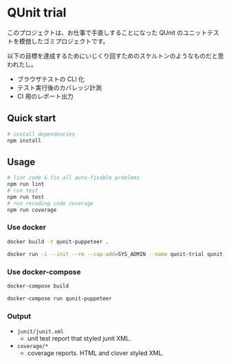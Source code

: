 # QUnit trial

このプロジェクトは、お仕事で手直しすることになった QUnit のユニットテストを模倣したゴミプロジェクトです。

以下の目標を達成するためにいじくり回すためのスケルトンのようなものだと思われたし。

- ブラウザテストの CLI 化
- テスト実行後のカバレッジ計測
- CI 用のレポート出力

## Quick start

```sh
# install dependencies
npm install
```

## Usage

```sh
# lint code & fix all auto-fixable problems
npm run lint
# run test
npm run test
# run recoding code coverage
npm run coverage
```

### Use docker

```sh
docker build -t qunit-puppeteer .

docker run -i --init --rm --cap-add=SYS_ADMIN --name qunit-trial qunit-trial npm run test
```

### Use docker-compose

```sh
docker-compose build

docker-compose run qunit-puppeteer
```

### Output

- `junit/junit.xml`
  - unit test report that styled junit XML.
- `coverage/*`
  - coverage reports. HTML and clover styled XML.
